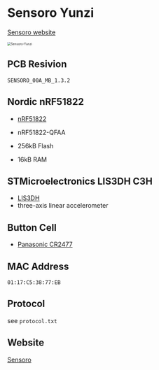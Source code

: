 # Sensoro Yunzi

[Sensoro website](https://www.sensoro.com/en/Beacons)

<img src="https://www.sensoro.com/static/image/product/Yunzi@2x.png" alt="Sensoro-Yunzi" style="zoom:50%;" />

## PCB Resivion

`SENSORO_00A_MB_1.3.2`

## Nordic nRF51822

- [nRF51822](https://www.nordicsemi.com/products/nrf51822)

- nRF51822-QFAA

- 256kB Flash
- 16kB RAM

## STMicroelectronics  LIS3DH C3H

- [LIS3DH](https://www.st.com/en/mems-and-sensors/lis3dh.html)
- three-axis linear accelerometer

## Button Cell

- [Panasonic CR2477](https://industrial.panasonic.cn/ea/products/pt/lithium-batteries/models/CR2477)

## MAC Address

`01:17:C5:38:77:EB`



## Protocol

see `protocol.txt`

## Website

[Sensoro](https://www.sensoro.com/en/Beacons)

